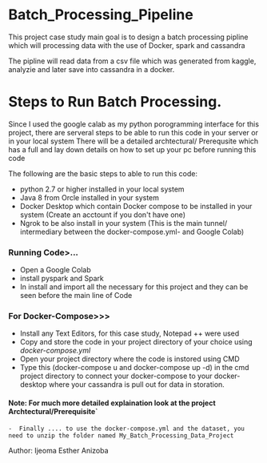 # Batch_Processing_Pipeline

This project case study main goal is to design a batch processing pipline which will processing data with the use of Docker, spark and cassandra

The pipline will read data  from a csv file which was generated from kaggle, analyzie and later save into cassandra in a docker.

# Steps to Run Batch Processing.

Since I used the google calab as my python porogramming interface for this project, there are serveral steps to be able to run this code in your server or in your local system
There will be a detailed archtectural/ Prerequsite which has a full and lay down details on how to set up your pc before running this code

The following are the basic steps to able to run this code:
- python 2.7 or higher installed in your local system
- Java 8 from Orcle installed in your system
- Docker Desktop which contain Docker compose to be installed in your system (Create an acctount if you don't have one)
- Ngrok to be also install in your system (This is the main tunnel/ intermediary between the docker-compose.yml- and Google Colab)
  
 ### Running Code>...

 - Open a Google Colab
 - install pyspark and Spark
 - In install and import all the necessary for this project and they can be seen  before the main line of Code
   
### For Docker-Compose>>>
  - Install any Text Editors, for this case study, Notepad ++ were used
  - Copy and store the code in your project directory of your choice using *docker-compose.yml*
  - Open your project directory where the code is instored using CMD
  - Type this (docker-compose u  and docker-compose up -d) in the cmd project directory to connect your docker-compose to your docker-desktop where your cassandra is pull out for data in storation.
  
#### Note: For much more detailed explaination look at the project Archtectural/Prerequisite`
  
    -  Finally .... to use the docker-compose.yml and the dataset, you need to unzip the folder named My_Batch_Processing_Data_Project
  
Author: Ijeoma Esther Anizoba
   
  
 
